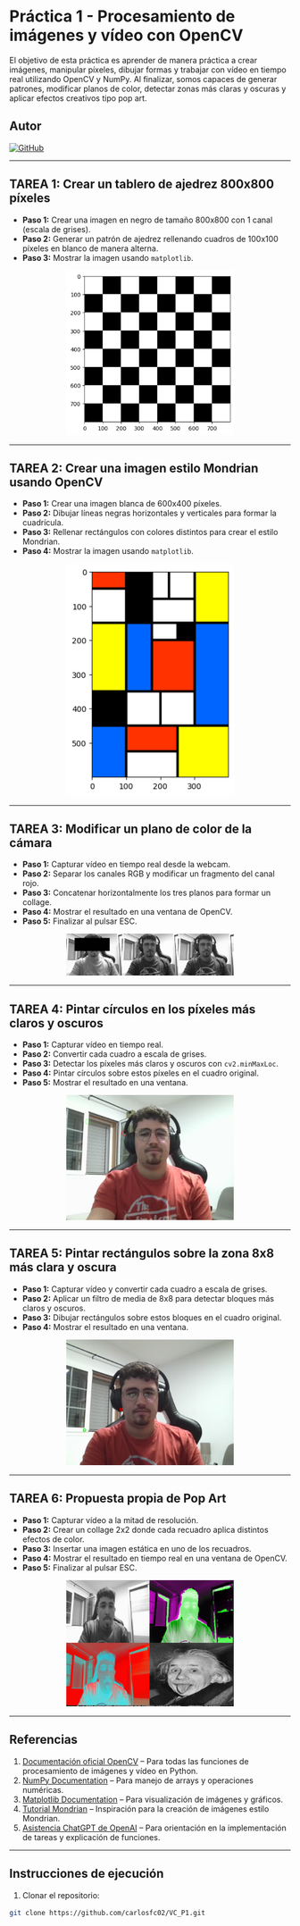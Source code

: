 # Práctica 1 - Procesamiento de imágenes y vídeo con OpenCV

El objetivo de esta práctica es aprender de manera práctica a crear imágenes, manipular píxeles, dibujar formas y trabajar con vídeo en tiempo real utilizando OpenCV y NumPy. Al finalizar, somos capaces de generar patrones, modificar planos de color, detectar zonas más claras y oscuras y aplicar efectos creativos tipo pop art.

## Autor
[![GitHub](https://img.shields.io/badge/GitHub-Carlos%20Falcón-red?style=flat-square&logo=github)](https://github.com/carlosfc02)

---

## TAREA 1: Crear un tablero de ajedrez 800x800 píxeles

- **Paso 1:** Crear una imagen en negro de tamaño 800x800 con 1 canal (escala de grises).  
- **Paso 2:** Generar un patrón de ajedrez rellenando cuadros de 100x100 píxeles en blanco de manera alterna.  
- **Paso 3:** Mostrar la imagen usando `matplotlib`.  

<div align="center">
    <img src="./tablero.png" alt="Tablero de ajedrez" width="300">
</div>

---

## TAREA 2: Crear una imagen estilo Mondrian usando OpenCV

- **Paso 1:** Crear una imagen blanca de 600x400 píxeles.  
- **Paso 2:** Dibujar líneas negras horizontales y verticales para formar la cuadrícula.  
- **Paso 3:** Rellenar rectángulos con colores distintos para crear el estilo Mondrian.  
- **Paso 4:** Mostrar la imagen usando `matplotlib`.  

<div align="center">
    <img src="./mondrian.png" alt="Estilo Mondrian" width="300">
</div>

---

## TAREA 3: Modificar un plano de color de la cámara

- **Paso 1:** Capturar vídeo en tiempo real desde la webcam.  
- **Paso 2:** Separar los canales RGB y modificar un fragmento del canal rojo.  
- **Paso 3:** Concatenar horizontalmente los tres planos para formar un collage.  
- **Paso 4:** Mostrar el resultado en una ventana de OpenCV.  
- **Paso 5:** Finalizar al pulsar ESC.  

<div align="center">
    <img src="./Modificar_Plano_Imagen.png " alt="Modificación de plano" width="300">
</div>

---

## TAREA 4: Pintar círculos en los píxeles más claros y oscuros

- **Paso 1:** Capturar vídeo en tiempo real.  
- **Paso 2:** Convertir cada cuadro a escala de grises.  
- **Paso 3:** Detectar los píxeles más claros y oscuros con `cv2.minMaxLoc`.  
- **Paso 4:** Pintar círculos sobre estos píxeles en el cuadro original.  
- **Paso 5:** Mostrar el resultado en una ventana.  

<div align="center">
    <img src="./Destacar_Pixel.png" alt="Píxeles más claros y oscuros" width="300">
</div>

---

## TAREA 5: Pintar rectángulos sobre la zona 8x8 más clara y oscura

- **Paso 1:** Capturar vídeo y convertir cada cuadro a escala de grises.  
- **Paso 2:** Aplicar un filtro de media de 8x8 para detectar bloques más claros y oscuros.  
- **Paso 3:** Dibujar rectángulos sobre estos bloques en el cuadro original.  
- **Paso 4:** Mostrar el resultado en una ventana.  

<div align="center">
    <img src="./Destacar_Zona_8x8.png" alt="Bloques más claros y oscuros" width="300">
</div>

---

## TAREA 6: Propuesta propia de Pop Art

- **Paso 1:** Capturar vídeo a la mitad de resolución.  
- **Paso 2:** Crear un collage 2x2 donde cada recuadro aplica distintos efectos de color.  
- **Paso 3:** Insertar una imagen estática en uno de los recuadros.  
- **Paso 4:** Mostrar el resultado en tiempo real en una ventana de OpenCV.  
- **Paso 5:** Finalizar al pulsar ESC.  

<div align="center">
    <img src="./Propuesta_PopArt.png" alt="Pop Art collage" width="300">
</div>

---

## Referencias

1. [Documentación oficial OpenCV](https://docs.opencv.org/) – Para todas las funciones de procesamiento de imágenes y vídeo en Python.  
2. [NumPy Documentation](https://numpy.org/doc/) – Para manejo de arrays y operaciones numéricas.  
3. [Matplotlib Documentation](https://matplotlib.org/stable/contents.html) – Para visualización de imágenes y gráficos.  
4. [Tutorial Mondrian](https://www3.gobiernodecanarias.org/medusa/ecoescuela/sa/2017/04/17/descubriendo-a-mondrian/) – Inspiración para la creación de imágenes estilo Mondrian.  
5. [Asistencia ChatGPT de OpenAI](https://chat.openai.com/) – Para orientación en la implementación de tareas y explicación de funciones.

---

## Instrucciones de ejecución

1. Clonar el repositorio:
```bash
git clone https://github.com/carlosfc02/VC_P1.git
